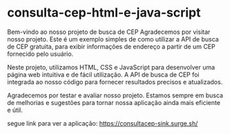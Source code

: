# consulta-cep-html-e-java-script
Bem-vindo ao nosso projeto de busca de CEP
Agradecemos por visitar nosso projeto. Este é um exemplo simples de como utilizar a API de busca de CEP gratuita, para exibir informações de endereço a partir de um CEP fornecido pelo usuário.

Neste projeto, utilizamos HTML, CSS e JavaScript para desenvolver uma página web intuitiva e de fácil utilização. A API de busca de CEP foi integrada ao nosso código para fornecer resultados precisos e atualizados.

Agradecemos por testar e avaliar nosso projeto. Estamos sempre em busca de melhorias e sugestões para tornar nossa aplicação ainda mais eficiente e útil.

segue link para ver a aplicação: https://consultacep-sink.surge.sh/
